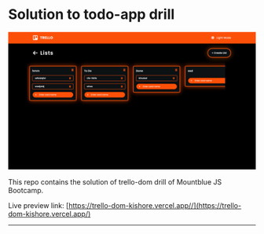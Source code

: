# Solution to todo-app drill

![](./screenshot.png)

This repo contains the solution of trello-dom drill of Mountblue JS Bootcamp.

Live preview link: [https://trello-dom-kishore.vercel.app//](https://trello-dom-kishore.vercel.app/)

---